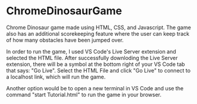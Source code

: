 # ChromeDinosaurGame
Chrome Dinosaur game made using HTML, CSS, and Javascript. The game also has an additional scorekeeping feature where the user can keep track of how many obstacles have been jumped over.

In order to run the game, I used VS Code's Live Server extension and selected the HTML file. After successfully downloding the Live Server extension, there will be a symbol at the bottom right of your VS Code tab that says: "Go Live". Select the HTML File and click "Go Live" to connect to a localhost link, which will run the game. 

Another option would be to open a new terminal in VS Code and use the command "start Tutorial.html" to run the game in your browser.
